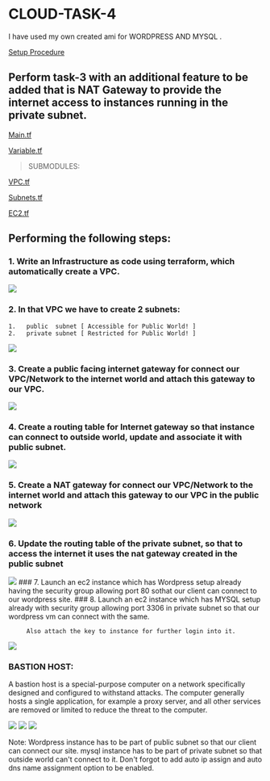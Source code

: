 # CLOUD-TASK-4


I have used my own created ami for WORDPRESS AND MYSQL .

[Setup  Procedure](https://github.com/raghav1674/INSTALL-CONFIGURE-WP-MYSQL-SERVER/blob/master/README.md)

## Perform task-3 with an additional feature to be added that is NAT Gateway to provide the internet access to instances running in the private subnet.

[Main.tf](https://github.com/raghav1674/CLOUD-TASK-4/blob/master/main.tf)

[Variable.tf](https://github.com/raghav1674/CLOUD-TASK-4/blob/master/variable.tf)


>SUBMODULES:


 [VPC.tf](https://github.com/raghav1674/CLOUD-TASK-4/blob/master/aws/vpc.tf)

 [Subnets.tf](https://github.com/raghav1674/CLOUD-TASK-4/blob/master/aws/subnets.tf)

 [EC2.tf](https://github.com/raghav1674/CLOUD-TASK-4/blob/master/aws/ec2.tf)

## Performing the following steps:

### 1.  Write an Infrastructure as code using terraform, which automatically create a VPC.


<img src="https://github.com/raghav1674/CLOUD-TASK-4/blob/master/snaps/vpc_aws.PNG">




### 2.  In that VPC we have to create 2 subnets:



    1.   public  subnet [ Accessible for Public World! ] 
    2.   private subnet [ Restricted for Public World! ]
    
  <img src="https://github.com/raghav1674/CLOUD-TASK-4/blob/master/snaps/subnet_aws.PNG">
    
    
### 3. Create a public facing internet gateway for connect our VPC/Network to the internet world and attach this gateway to our VPC.

<img src="https://github.com/raghav1674/CLOUD-TASK-4/blob/master/snaps/igw_aws.PNG">

### 4. Create  a routing table for Internet gateway so that instance can connect to outside world, update and associate it with public subnet.

<img src="https://github.com/raghav1674/CLOUD-TASK-4/blob/master/snaps/route_table_aws.PNG">

### 5.  Create a NAT gateway for connect our VPC/Network to the internet world  and attach this gateway to our VPC in the public network
<img src="https://github.com/raghav1674/CLOUD-TASK-4/blob/master/snaps/nat_gateway.PNG">

### 6.  Update the routing table of the private subnet, so that to access the internet it uses the nat gateway created in the public subnet

<img src="https://github.com/raghav1674/CLOUD-TASK-4/blob/master/snaps/task_4_routes.PNG">
### 7.  Launch an ec2 instance which has Wordpress setup already having the security group allowing  port 80 sothat our client can connect to our wordpress site. 
### 8.  Launch an ec2 instance which has MYSQL setup already with security group allowing  port 3306 in private subnet so that our wordpress vm can connect with the same.
         
         Also attach the key to instance for further login into it.
    
  <img src="https://github.com/raghav1674/CLOUD-TASK-4/blob/master/snaps/security_groups.PNG">
         
### BASTION HOST:

A bastion host is a special-purpose computer on a network specifically designed and configured to withstand attacks. The computer generally hosts a single application, for example a proxy server, and all other services are removed or limited to reduce the threat to the computer.

<img src="https://github.com/raghav1674/CLOUD-TASK-4/blob/master/snaps/bositon_login.PNG">
        
        
        
 <img src="https://github.com/raghav1674/CLOUD-TASK-4/blob/master/snaps/bositon_transfered_key.PNG">
 
 
 <img src="https://github.com/raghav1674/CLOUD-TASK-4/blob/master/snaps/bositon_success.PNG">

        

Note: Wordpress instance has to be part of public subnet so that our client can connect our site. 
mysql instance has to be part of private  subnet so that outside world can't connect to it.
Don't forgot to add auto ip assign and auto dns name assignment option to be enabled.


